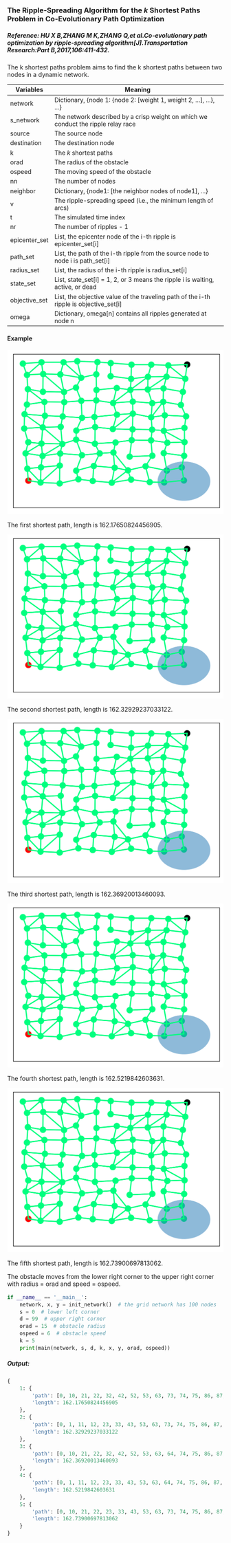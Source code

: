 ### The Ripple-Spreading Algorithm for the *k* Shortest Paths Problem in Co-Evolutionary Path Optimization

##### Reference: HU X B,ZHANG M K,ZHANG Q,et al.Co-evolutionary path optimization by ripple-spreading algorithm[J].Transportation Research:Part B,2017,106:411-432.

The k shortest paths problem aims to find the k shortest paths between two nodes in a dynamic network. 

| Variables     | Meaning                                                      |
| ------------- | ------------------------------------------------------------ |
| network       | Dictionary, {node 1: {node 2: [weight 1, weight 2, ...], ...}, ...} |
| s_network     | The network described by a crisp weight on which we conduct the ripple relay race |
| source        | The source node                                              |
| destination   | The destination node                                         |
| k             | The *k* shortest paths                                       |
| orad          | The radius of the obstacle                                   |
| ospeed        | The moving speed of the obstacle                             |
| nn            | The number of nodes                                          |
| neighbor      | Dictionary, {node1: [the neighbor nodes of node1], ...}      |
| v             | The ripple-spreading speed (i.e., the minimum length of arcs) |
| t             | The simulated time index                                     |
| nr            | The number of ripples - 1                                    |
| epicenter_set | List, the epicenter node of the i-th ripple is epicenter_set[i] |
| path_set      | List, the path of the i-th ripple from the source node to node i is path_set[i] |
| radius_set    | List, the radius of the i-th ripple is radius_set[i]         |
| state_set     | List, state_set[i] = 1, 2, or 3 means the ripple i is waiting, active, or dead |
| objective_set | List, the objective value of the traveling path of the i-th ripple is objective_set[i] |
| omega         | Dictionary, omega[n] contains all ripples generated at node n |

#### Example

![image](https://github.com/Xavier-MaYiMing/The-ripple-spreading-algorithm-for-the-k-shortest-paths-in-co-evolutionary-path-optimization/blob/main/CEPO1.gif)

The first shortest path, length is 162.17650824456905.

![image](https://github.com/Xavier-MaYiMing/The-ripple-spreading-algorithm-for-the-k-shortest-paths-in-co-evolutionary-path-optimization/blob/main/CEPO2.gif)

The second shortest path, length is 162.32929237033122.

![image](https://github.com/Xavier-MaYiMing/The-ripple-spreading-algorithm-for-the-k-shortest-paths-in-co-evolutionary-path-optimization/blob/main/CEPO3.gif)

The third shortest path, length is 162.36920013460093.

![image](https://github.com/Xavier-MaYiMing/The-ripple-spreading-algorithm-for-the-k-shortest-paths-in-co-evolutionary-path-optimization/blob/main/CEPO4.gif)

The fourth shortest path, length is 162.5219842603631.

![image](https://github.com/Xavier-MaYiMing/The-ripple-spreading-algorithm-for-the-k-shortest-paths-in-co-evolutionary-path-optimization/blob/main/CEPO5.gif)

The fifth shortest path, length is 162.73900697813062.

The obstacle moves from the lower right corner to the upper right corner with radius = orad and speed = ospeed.

```python
if __name__ == '__main__':
    network, x, y = init_network()  # the grid network has 100 nodes
    s = 0  # lower left corner
    d = 99  # upper right corner
    orad = 15  # obstacle radius
    ospeed = 6  # obstacle speed
    k = 5
    print(main(network, s, d, k, x, y, orad, ospeed))
```

##### Output:

```python
{
    1: {
        'path': [0, 10, 21, 22, 32, 42, 52, 53, 63, 73, 74, 75, 86, 87, 88, 89, 99], 
        'length': 162.17650824456905
    }, 
    2: {
        'path': [0, 1, 11, 12, 23, 33, 43, 53, 63, 73, 74, 75, 86, 87, 88, 89, 99], 
        'length': 162.32929237033122
    }, 
    3: {
        'path': [0, 10, 21, 22, 32, 42, 52, 53, 63, 64, 74, 75, 86, 87, 88, 89, 99], 
        'length': 162.36920013460093
    }, 
    4: {
        'path': [0, 1, 11, 12, 23, 33, 43, 53, 63, 64, 74, 75, 86, 87, 88, 89, 99], 
        'length': 162.5219842603631
    }, 
    5: {
        'path': [0, 10, 21, 22, 23, 33, 43, 53, 63, 73, 74, 75, 86, 87, 88, 89, 99], 
        'length': 162.73900697813062
    }
}
```

